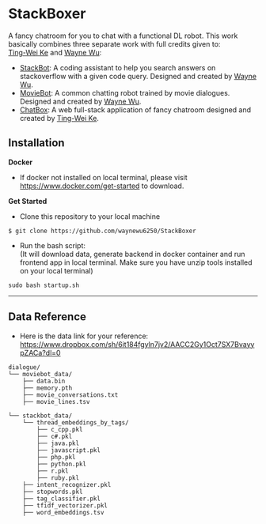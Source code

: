 # StackBoxer

A fancy chatroom for you to chat with a functional DL robot.
This work basically combines three separate work with full credits given to: <br> 
[Ting-Wei Ke](https://github.com/TIngWeiKe) and [Wayne Wu](https://github.com/waynewu6250): <br>

* [StackBot](https://github.com/waynewu6250/ML_DL_Projects/tree/master/1.StackBot-on-telegram): A coding assistant to help you search answers on stackoverflow with a given code query. Designed and created by [Wayne Wu](https://github.com/waynewu6250).
* [MovieBot](https://github.com/waynewu6250/ML_DL_Projects/tree/master/5.Movie-bot-pytorch): A common chatting robot trained by movie dialogues. Designed and created by [Wayne Wu](https://github.com/waynewu6250).
* [ChatBox](https://github.com/TIngWeiKe/ChatBox): A web full-stack application of fancy chatroom designed and created by [Ting-Wei Ke](https://github.com/TIngWeiKe).

## Installation
**Docker**
* If docker not installed on local terminal, please visit https://www.docker.com/get-started to download.

**Get Started**
* Clone this repository to your local machine

> 
    $ git clone https://github.com/waynewu6250/StackBoxer


* Run the bash script: <br>
(It will download data, generate backend in docker container and run frontend app in local terminal. Make sure you have unzip tools installed on your local terminal)
>
    sudo bash startup.sh

***************************************************
## Data Reference
* Here is the data link for your reference: <br>
https://www.dropbox.com/sh/6it184fgyln7jv2/AACC2Gy1Oct7SX7BvayypZACa?dl=0

>
    dialogue/
    └── moviebot_data/
        ├── data.bin
        ├── memory.pth
        ├── movie_conversations.txt
        ├── movie_lines.tsv
    
    └── stackbot_data/
        └── thread_embeddings_by_tags/
            ├── c_cpp.pkl
            ├── c#.pkl
            ├── java.pkl
            ├── javascript.pkl
            ├── php.pkl
            ├── python.pkl
            ├── r.pkl
            ├── ruby.pkl
        ├── intent_recognizer.pkl
        ├── stopwords.pkl
        ├── tag_classifier.pkl
        ├── tfidf_vectorizer.pkl
        ├── word_embeddings.tsv


